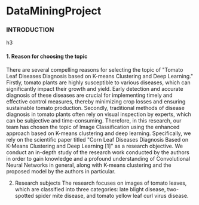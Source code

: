# DataMiningProject
<h3> INTRODUCTION </h3>h3
  
<h4> 1. Reason for choosing the topic </h4>
There are several compelling reasons for selecting the topic of "Tomato Leaf Diseases Diagnosis based on K-means Clustering and Deep Learning." Firstly, tomato plants are highly susceptible to various diseases, which can significantly impact their growth and yield. Early detection and accurate diagnosis of these diseases are crucial for implementing timely and effective control measures, thereby minimizing crop losses and ensuring sustainable tomato production. Secondly, traditional methods of disease diagnosis in tomato plants often rely on visual inspection by experts, which can be subjective and time-consuming. 
Therefore, in this research, our team has chosen the topic of Image Classification using the enhanced approach based on K-means clustering and deep learning. Specifically, we rely on the scientific paper titled "Corn Leaf Diseases Diagnosis Based on K-Means Clustering and Deep Learning [1]" as a research objective. We conduct an in-depth study of the research work conducted by the authors in order to gain knowledge and a profound understanding of Convolutional Neural Networks in general, along with K-means clustering and the proposed model by the authors in particular.

2. Research subjects
The research focuses on images of tomato leaves, which are classified into three categories: late blight disease, two-spotted spider mite disease, and tomato yellow leaf curl virus disease.

